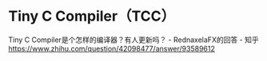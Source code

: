 # Tiny C Compiler（TCC）







Tiny C Compiler是个怎样的编译器？有人更新吗？ - RednaxelaFX的回答 - 知乎
https://www.zhihu.com/question/42098477/answer/93589612







